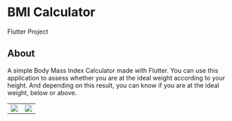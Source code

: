 # BMI Calculator
Flutter Project

## About
A simple Body Mass Index Calculator made with Flutter.
You can use this application to assess whether you are at the ideal weight according to your height. And depending on this result, you can know if you are at the ideal weight, below or above.


<table align="center">
  <tr>
    <td><img src="https://user-images.githubusercontent.com/74110370/124348312-e5e77d80-dc06-11eb-8ebf-691dbeb59430.jpeg" /></td>
    <td><img src="https://user-images.githubusercontent.com/74110370/124348354-14655880-dc07-11eb-85a8-e5a96dd5d985.jpeg" /></td>
  </tr>
</table>
